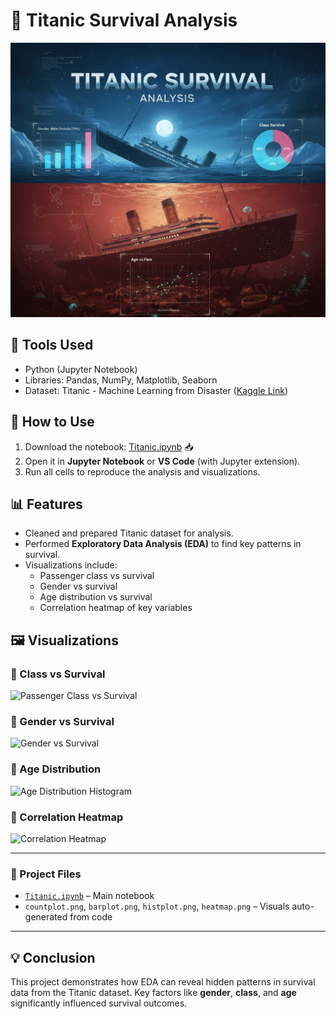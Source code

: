 # 🚢 Titanic Survival Analysis

![Titanic Analysis](https://github.com/Salmaraafat/Titanic-Survival-Analysis/raw/main/Visualization/Titanic%20Analysis.png)
## 🧰 Tools Used

- Python (Jupyter Notebook)
- Libraries: Pandas, NumPy, Matplotlib, Seaborn
- Dataset: Titanic - Machine Learning from Disaster ([Kaggle Link](https://www.kaggle.com/competitions/titanic))

## 🚀 How to Use

1. Download the notebook: [Titanic.ipynb](Titanic.ipynb) 📥  
2. Open it in **Jupyter Notebook** or **VS Code** (with Jupyter extension).
3. Run all cells to reproduce the analysis and visualizations.

## 📊 Features

- Cleaned and prepared Titanic dataset for analysis.
- Performed **Exploratory Data Analysis (EDA)** to find key patterns in survival.
- Visualizations include:
  - Passenger class vs survival
  - Gender vs survival
  - Age distribution vs survival
  - Correlation heatmap of key variables

## 🖼️ Visualizations

### 🔹 Class vs Survival
![Passenger Class vs Survival]([countplot.png](https://github.com/Salmaraafat/Titanic-Survival-Analysis/blob/main/Visualization/countplot.png))

### 🔹 Gender vs Survival
![Gender vs Survival](barplot.png)

### 🔹 Age Distribution
![Age Distribution Histogram](histplot.png)

### 🔹 Correlation Heatmap
![Correlation Heatmap](heatmap.png)

---

### 📁 Project Files

- [`Titanic.ipynb`](Titanic.ipynb) – Main notebook
- `countplot.png`, `barplot.png`, `histplot.png`, `heatmap.png` – Visuals auto-generated from code

---

## 💡 Conclusion

This project demonstrates how EDA can reveal hidden patterns in survival data from the Titanic dataset. Key factors like **gender**, **class**, and **age** significantly influenced survival outcomes.

